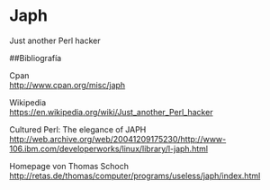   # Japh
Just another Perl hacker


##Bibliografía  
  
Cpan  
http://www.cpan.org/misc/japh  
  
Wikipedia  
https://en.wikipedia.org/wiki/Just_another_Perl_hacker  
   
Cultured Perl: The elegance of JAPH  
http://web.archive.org/web/20041209175230/http://www-106.ibm.com/developerworks/linux/library/l-japh.html  
  
Homepage von Thomas Schoch    
http://retas.de/thomas/computer/programs/useless/japh/index.html  
  


